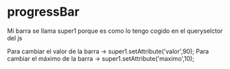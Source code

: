 # progressBar
Mi barra se llama super1 porque es como lo tengo cogido en el queryselctor del js

Para cambiar el valor de la barra -> super1.setAttribute('valor',90);
Para cambiar el máximo de la barra -> super1.setAttribute('maximo',10);
